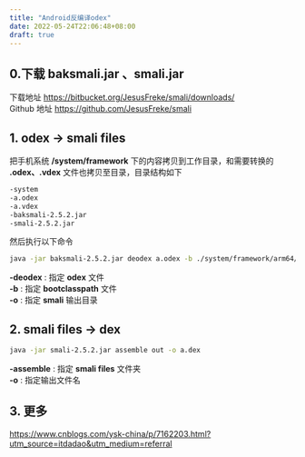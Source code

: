 ```yaml
---
title: "Android反编译odex"
date: 2022-05-24T22:06:48+08:00
draft: true
---
```

## 0.下载 baksmali.jar 、smali.jar  

下载地址
<https://bitbucket.org/JesusFreke/smali/downloads/>  
Github 地址
<https://github.com/JesusFreke/smali>  

## 1. **odex** -> **smali files**  

把手机系统 **/system/framework** 下的内容拷贝到工作目录，和需要转换的 **.odex、.vdex** 文件也拷贝至目录，目录结构如下

```bash
-system
-a.odex
-a.vdex
-baksmali-2.5.2.jar
-smali-2.5.2.jar
```  

然后执行以下命令  

```bash
java -jar baksmali-2.5.2.jar deodex a.odex -b ./system/framework/arm64/boot.oat -o out
```

**-deodex** : 指定 **odex** 文件  
**-b** : 指定 **bootclasspath** 文件  
**-o** : 指定 **smali** 输出目录  

## 2. **smali files** -> **dex**

```bash
java -jar smali-2.5.2.jar assemble out -o a.dex
```

**-assemble** : 指定 **smali files** 文件夹  
**-o** : 指定输出文件名

## 3. 更多

<https://www.cnblogs.com/ysk-china/p/7162203.html?utm_source=itdadao&utm_medium=referral>
